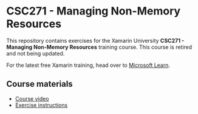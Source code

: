 # CSC271 - Managing Non-Memory Resources

This repository contains exercises for the Xamarin University **CSC271 - Managing Non-Memory Resources** training course. This course is retired and not being updated.

For the latest free Xamarin training, head over to [Microsoft Learn](https://aka.ms/learn-xamarin).

## Course materials

* [Course video](https://youtu.be/kiP0Dw0BvLE)
* [Exercise instructions](https://XamarinUniversity.github.io/CSC271/)
